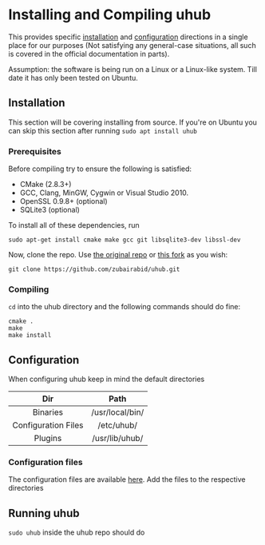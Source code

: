 # Installing and Compiling uhub
This provides specific [installation](https://www.uhub.org/doc/compile.php) and [configuration](https://www.uhub.org/doc/) directions in a single place for our purposes (Not satisfying any general-case situations, all such is covered in the official documentation in parts).

Assumption: the software is being run on a Linux or a Linux-like system. Till date it has only been tested on Ubuntu.

## Installation
This section will be covering installing from source. If you're on Ubuntu you can skip this section after running `sudo apt install uhub`

### Prerequisites
Before compiling try to ensure the following is satisfied:
- CMake (2.8.3+)
- GCC, Clang, MinGW, Cygwin or Visual Studio 2010.
- OpenSSL 0.9.8+ (optional)
- SQLite3 (optional)

To install all of these dependencies, run

```
sudo apt-get install cmake make gcc git libsqlite3-dev libssl-dev
```

Now, clone the repo. Use [the original repo](https://github.com/janvidar/uhub) or [this fork](https://github.com/zubairabid/uhub) as you wish:
```
git clone https://github.com/zubairabid/uhub.git
```

### Compiling
`cd` into the uhub directory and the following commands should do fine:
```
cmake .
make
make install
```

## Configuration
When configuring uhub keep in mind the default directories

|            Dir           |             Path               |
|:------------------------:|:------------------------------:|
|        Binaries          |       /usr/local/bin/          |
|   Configuration Files    |          /etc/uhub/            |
|         Plugins          |        /usr/lib/uhub/          |

### Configuration files
The configuration files are available [here](./uhubconf). Add the files to the respective directories

## Running uhub
`sudo uhub` inside the uhub repo should do
